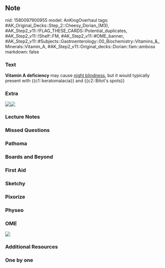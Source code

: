 ## Note
nid: 1580097900955
model: AnKingOverhaul
tags: #AK_Original_Decks::Step_2::Cheesy_Dorian_(M3), #AK_Step2_v11::!FLAG_THESE_CARDS::Potential_duplicates, #AK_Step2_v11::!Shelf::FM, #AK_Step2_v11::#OME_banner, #AK_Step2_v11::#Subjects::Gastroenterology::00_Biochemistry::Vitamins_&_Minerals::Vitamin_A, #AK_Step2_v11::Original_decks::Dorian::fam::amboss
markdown: false

### Text
<b>Vitamin A deficiency</b> may cause <u>night blindness</u>, but
it would typically present with {{c1::keratomalacia}} and
{{c2::Bitot's spots}}

### Extra
<img src="BitotsOD1964.jpg"><img src="paste-79250736546936.jpg">

### Lecture Notes


### Missed Questions


### Pathoma


### Boards and Beyond


### First Aid


### Sketchy


### Pixorize


### Physeo


### OME
<div class="ome-widget">
  <a href="https://onlinemeded.org?ref=anki"><img src=
  "_OME_AnkiFlashcards_General_7.png"></a>
</div>

### Additional Resources


### One by one

